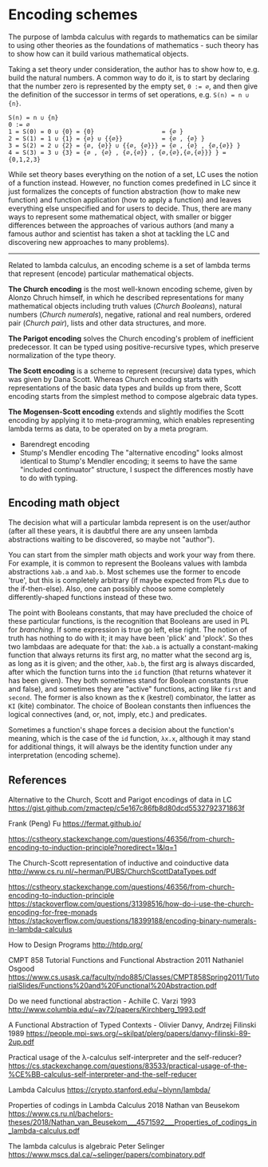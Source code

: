 # Encoding schemes

The purpose of lambda calculus with regards to mathematics can be similar to using other theories as the foundations of mathematics - such theory has to show how can it build various mathematical objects.

Taking a set theory under consideration, the author has to show how to, e.g. build the natural numbers. A common way to do it, is to start by declaring that the number zero is represented by the empty set, `0 := ∅`, and then give the definition of the successor in terms of set operations, e.g. `S(n) = n ∪ {n}`.

```
S(n) = n ∪ {n}
0 := ∅
1 = S(0) = 0 ∪ {0} = {0}                   = {∅ }
2 = S(1) = 1 ∪ {1} = {∅} ∪ {{∅}}           = {∅ , {∅} }
3 = S(2) = 2 ∪ {2} = {∅, {∅}} ∪ {{∅, {∅}}} = {∅ , {∅} , {∅,{∅}} }
4 = S(3) = 3 ∪ {3} = {∅ , {∅} , {∅,{∅}} , {∅,{∅},{∅,{∅}}} } = {0,1,2,3}
```

While set theory bases everything on the notion of a set, LC uses the notion of a function instead. However, no function comes predefined in LC since it just formalizes the concepts of function abstraction (how to make new function) and function application (how to apply a function) and leaves everything else unspecified and for users to decide. Thus, there are many ways to represent some mathematical object, with smaller or bigger differences between the approaches of various authors (and many a famous author and scientist has taken a shot at tackling the LC and discovering new approaches to many problems).



---

Related to lambda calculus, an encoding scheme is a set of lambda terms that represent (encode) particular mathematical objects.

**The Church encoding** is the most well-known encoding scheme, given by Alonzo Chruch himself, in which he described representations for many mathematical objects including truth values (*Church Booleans*), natural numbers (*Church numerals*), negative, rational and real numbers, ordered pair (*Church pair*), lists and other data structures, and more.

**The Parigot encoding** solves the Church encoding's problem of inefficient predecessor. It can be typed using positive-recursive types, which preserve normalization of the type theory.

**The Scott encoding** is a scheme to represent (recursive) data types, which was given by Dana Scott. Whereas Church encoding starts with representations of the basic data types and builds up from there, Scott encoding starts from the simplest method to compose algebraic data types.

**The Mogensen-Scott encoding** extends and slightly modifies the Scott encoding by applying it to meta-programming, which enables representing lambda terms as data, to be operated on by a meta program.


- Barendregt encoding
- Stump's Mendler encoding
  The "alternative encoding" looks almost identical to Stump's Mendler encoding; it seems to have the same "included continuator" structure, I suspect the differences mostly have to do with typing.


## Encoding math object

The decision what will a particular lambda represent is on the user/author (after all these years, it is daubtful there are any unseen lambda abstractions waiting to be discovered, so maybe not "author").

You can start from the simpler math objects and work your way from there. For example, it is common to represent the Booleans values with lambda abstractions `λab.a` and `λab.b`. Most schemes use the former to encode 'true', but this is completely arbitrary (if maybe expected from PLs due to the if-then-else). Also, one can possibly choose some completely differently-shaped functions instead of these two.

The point with Booleans constants, that may have precluded the choice of these particular functions, is the recognition that Booleans are used in PL for *branching*. If some expression is true go left, else right. The notion of truth has nothing to do with it; it may have been 'plick' and 'plock'. So thes two lambdaas are adequate for that: the `λab.a` is actually a constant-making function that always returns its first arg, no matter what the second arg is, as long as it is given; and the other, `λab.b`, the first arg is always discarded, after which the function turns into the `id` function (that returns whatever it has been given). They both sometimes stand for Boolean constants (true and false), and sometimes they are "active" functions, acting like `first` and `second`. The former is also known as the `K` (kestrel) combinator, the latter as `KI` (kite) combinator. The choice of Boolean constants then influences the logical connectives (and, or, not, imply, etc.) and predicates.

Sometimes a function's shape forces a decision about the function's meaning, which is the case of the `id` function, `λx.x`, although it may stand for additional things, it will always be the identity function under any interpretation (encoding scheme).




## References

Alternative to the Church, Scott and Parigot encodings of data in LC
https://gist.github.com/zmactep/c5e167c86fb8d80dcd5532792371863f

Frank (Peng) Fu
https://fermat.github.io/

https://cstheory.stackexchange.com/questions/46356/from-church-encoding-to-induction-principle?noredirect=1&lq=1

The Church-Scott representation of inductive and coinductive data
http://www.cs.ru.nl/~herman/PUBS/ChurchScottDataTypes.pdf

https://cstheory.stackexchange.com/questions/46356/from-church-encoding-to-induction-principle
https://stackoverflow.com/questions/31398516/how-do-i-use-the-church-encoding-for-free-monads
https://stackoverflow.com/questions/18399188/encoding-binary-numerals-in-lambda-calculus

How to Design Programs
http://htdp.org/

CMPT 858 Tutorial Functions and Functional Abstraction 2011 Nathaniel Osgood 
https://www.cs.usask.ca/faculty/ndo885/Classes/CMPT858Spring2011/TutorialSlides/Functions%20and%20Functional%20Abstraction.pdf

Do we need functional abstraction - Achille C. Varzi 1993
http://www.columbia.edu/~av72/papers/Kirchberg_1993.pdf

A Functional Abstraction of Typed Contexts - Olivier Danvy, Andrzej Filinski 1989
https://people.mpi-sws.org/~skilpat/plerg/papers/danvy-filinski-89-2up.pdf

Practical usage of the λ-calculus self-interpreter and the self-reducer?
https://cs.stackexchange.com/questions/83533/practical-usage-of-the-%CE%BB-calculus-self-interpreter-and-the-self-reducer

Lambda Calculus
https://crypto.stanford.edu/~blynn/lambda/

Properties of codings in Lambda Calculus 2018 Nathan van Beusekom
https://www.cs.ru.nl/bachelors-theses/2018/Nathan_van_Beusekom___4571592___Properties_of_codings_in_lambda-calculus.pdf

The lambda calculus is algebraic
Peter Selinger
https://www.mscs.dal.ca/~selinger/papers/combinatory.pdf

